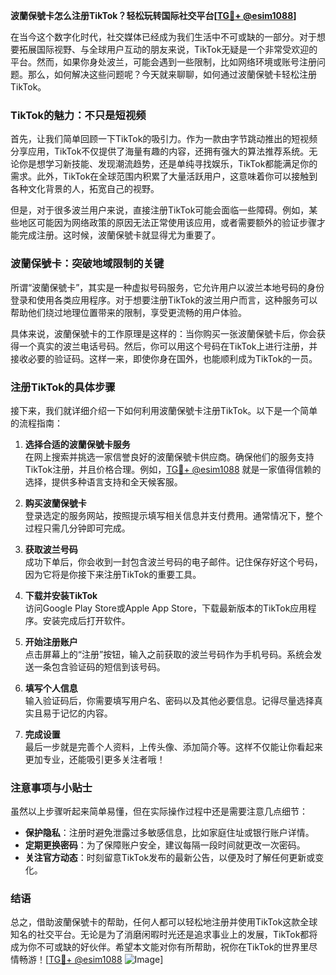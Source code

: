 **波蘭保號卡怎么注册TikTok？轻松玩转国际社交平台[[TG💪+ @esim1088](https://t.me/s/esim1088)]**

在当今这个数字化时代，社交媒体已经成为我们生活中不可或缺的一部分。对于想要拓展国际视野、与全球用户互动的朋友来说，TikTok无疑是一个非常受欢迎的平台。然而，如果你身处波兰，可能会遇到一些限制，比如网络环境或账号注册问题。那么，如何解决这些问题呢？今天就来聊聊，如何通过波蘭保號卡轻松注册TikTok。

### TikTok的魅力：不只是短视频

首先，让我们简单回顾一下TikTok的吸引力。作为一款由字节跳动推出的短视频分享应用，TikTok不仅提供了海量有趣的内容，还拥有强大的算法推荐系统。无论你是想学习新技能、发现潮流趋势，还是单纯寻找娱乐，TikTok都能满足你的需求。此外，TikTok在全球范围内积累了大量活跃用户，这意味着你可以接触到各种文化背景的人，拓宽自己的视野。

但是，对于很多波兰用户来说，直接注册TikTok可能会面临一些障碍。例如，某些地区可能因为网络政策的原因无法正常使用该应用，或者需要额外的验证步骤才能完成注册。这时候，波蘭保號卡就显得尤为重要了。

### 波蘭保號卡：突破地域限制的关键

所谓“波蘭保號卡”，其实是一种虚拟号码服务，它允许用户以波兰本地号码的身份登录和使用各类应用程序。对于想要注册TikTok的波兰用户而言，这种服务可以帮助他们绕过地理位置带来的限制，享受更流畅的用户体验。

具体来说，波蘭保號卡的工作原理是这样的：当你购买一张波蘭保號卡后，你会获得一个真实的波兰电话号码。然后，你可以用这个号码在TikTok上进行注册，并接收必要的验证码。这样一来，即使你身在国外，也能顺利成为TikTok的一员。

### 注册TikTok的具体步骤

接下来，我们就详细介绍一下如何利用波蘭保號卡注册TikTok。以下是一个简单的流程指南：

1. **选择合适的波蘭保號卡服务**  
   在网上搜索并挑选一家信誉良好的波蘭保號卡供应商。确保他们的服务支持TikTok注册，并且价格合理。例如，[TG💪+ @esim1088](https://t.me/s/esim1088) 就是一家值得信赖的选择，提供多种语言支持和全天候客服。

2. **购买波蘭保號卡**  
   登录选定的服务网站，按照提示填写相关信息并支付费用。通常情况下，整个过程只需几分钟即可完成。

3. **获取波兰号码**  
   成功下单后，你会收到一封包含波兰号码的电子邮件。记住保存好这个号码，因为它将是你接下来注册TikTok的重要工具。

4. **下载并安装TikTok**  
   访问Google Play Store或Apple App Store，下载最新版本的TikTok应用程序。安装完成后打开软件。

5. **开始注册账户**  
   点击屏幕上的“注册”按钮，输入之前获取的波兰号码作为手机号码。系统会发送一条包含验证码的短信到该号码。

6. **填写个人信息**  
   输入验证码后，你需要填写用户名、密码以及其他必要信息。记得尽量选择真实且易于记忆的内容。

7. **完成设置**  
   最后一步就是完善个人资料，上传头像、添加简介等。这样不仅能让你看起来更加专业，还能吸引更多关注者哦！

### 注意事项与小贴士

虽然以上步骤听起来简单易懂，但在实际操作过程中还是需要注意几点细节：

- **保护隐私**：注册时避免泄露过多敏感信息，比如家庭住址或银行账户详情。
- **定期更换密码**：为了保障账户安全，建议每隔一段时间就更改一次密码。
- **关注官方动态**：时刻留意TikTok发布的最新公告，以便及时了解任何更新或变化。

### 结语

总之，借助波蘭保號卡的帮助，任何人都可以轻松地注册并使用TikTok这款全球知名的社交平台。无论是为了消磨闲暇时光还是追求事业上的发展，TikTok都将成为你不可或缺的好伙伴。希望本文能对你有所帮助，祝你在TikTok的世界里尽情畅游！[[TG💪+ @esim1088](https://t.me/s/esim1088) ![Image](https://i.postimg.cc/4NQfJmqS/Snipaste-2025-05-13-00-14-12.png)]